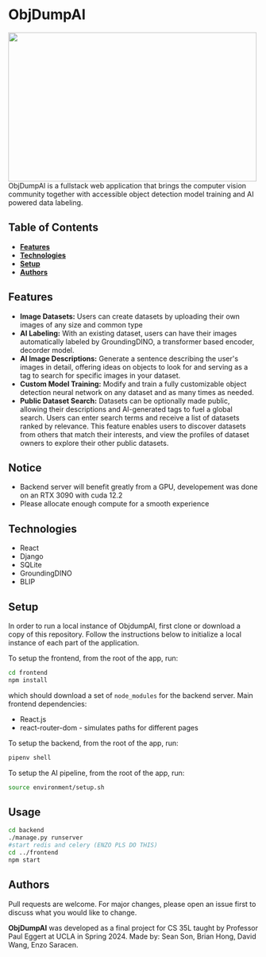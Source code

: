 # ObjDumpAI
<img src="logo.png"
    width="500" 
    height="300"
    margin-left="auto"
    margin-right="auto"
    /><br>
ObjDumpAI is a fullstack web application that brings the computer vision community together with accessible object detection model training and AI powered data labeling.

## Table of Contents

- [__Features__](#features)
- [__Technologies__](#technologies)
- [__Setup__](#setup)
- [__Authors__](#authors)

## Features

- __Image Datasets:__ Users can create datasets by uploading their own images of any size and common type
- __AI Labeling:__ With an existing dataset, users can have their images automatically labeled by GroundingDINO, a transformer based encoder, decorder model.
- __AI Image Descriptions:__ Generate a sentence describing the user's images in detail, offering ideas on objects to look for and serving as a tag to search for specific images in your dataset.
- __Custom Model Training:__ Modify and train a fully customizable object detection neural network on any dataset and as many times as needed. 
- __Public Dataset Search:__ Datasets can be optionally made public, allowing their descriptions and AI-generated tags to fuel a global search. Users can enter search terms and receive a list of datasets ranked by relevance. This feature enables users to discover datasets from others that match their interests, and view the profiles of dataset owners to explore their other public datasets.

## Notice

- Backend server will benefit greatly from a GPU, developement was done on an RTX 3090 with cuda 12.2
- Please allocate enough compute for a smooth experience

## Technologies
- React
- Django
- SQLite
- GroundingDINO
- BLIP

## Setup

In order to run a local instance of ObjdumpAI, first clone or download a copy of this repository. Follow the instructions below to initialize a local instance of each part of the application.

To setup the frontend, from the root of the app, run:

```bash
cd frontend
npm install
```

which should download a set of ```node_modules``` for the backend server.
Main frontend dependencies:

- React.js
- react-router-dom - simulates paths for different pages


To setup the backend, from the root of the app, run:

```bash
pipenv shell
```

To setup the AI pipeline, from the root of the app, run:

```bash
source environment/setup.sh
```

## Usage

```bash
cd backend
./manage.py runserver
#start redis and celery (ENZO PLS DO THIS)
cd ../frontend
npm start
```

## Authors

Pull requests are welcome. For major changes, please open an issue first
to discuss what you would like to change.

__ObjDumpAI__ was developed as a final project for CS 35L taught by Professor Paul Eggert at UCLA in Spring 2024. Made by: Sean Son, Brian Hong, David Wang, Enzo Saracen.
